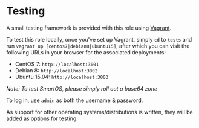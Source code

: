 # Testing
A small testing framework is provided with this role using [Vagrant](https://vagrantup.com/).  

To test this role locally, once you've set up Vagrant, simply `cd` to `tests` and run `vagrant up [centos7|debian8|ubuntu15]`, after which you can visit the following URLs in your browser for the associated deployments:  

- CentOS 7: `http://localhost:3001`
- Debian 8: `http://localhost:3002`
- Ubuntu 15.04: `http://localhost:3003`

_Note: To test SmartOS, please simply roll out a base64 zone_  

To log in, use `admin` as both the username & password.  


As support for other operating systems/distributions is written, they will be added as options for testing.
